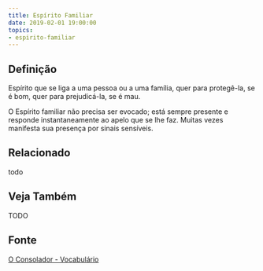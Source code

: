 ```yaml
---
title: Espírito Familiar
date: 2019-02-01 19:00:00
topics:
- espirito-familiar
---
```


## Definição
Espírito que se liga a uma pessoa ou a uma família, quer para protegê-la, se é
bom, quer para prejudicá-la, se é mau. 

O Espírito familiar não precisa ser evocado; está sempre presente e responde
instantaneamente ao apelo que se lhe faz. Muitas vezes manifesta sua presença
por sinais sensíveis.

## Relacionado
todo

## Veja Também
TODO

## Fonte
[O Consolador - Vocabulário](http://www.oconsolador.com.br/linkfixo/vocabulario/principal.html)


